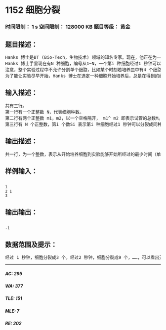 # 1152 细胞分裂   
### 时间限制： 1 s     空间限制： 128000 KB     题目等级： 黄金  
## 题目描述：  

<pre>
Hanks 博士是BT (Bio-Tech，生物技术) 领域的知名专家。现在，他正在为一个细胞实验做准备工作：培养细胞样本。  
Hanks 博士手里现在有N 种细胞，编号从1~N，一个第i 种细胞经过1 秒钟可以分裂为Si 个同种细胞（Si 为正整数）。现在他需要选取某种细胞的一个放进培养皿，让其自由分裂，进行培养。一段时间以后，再把培养皿中的所有细胞平均分入M 个试管，形成M 份样本，用于实验。Hanks 博士的试管数M 很大，普通的计算机的基本数据类型无法存储这样大的M 值，但万幸的是，M 总可以表示为m1 的m2 次方，即M = m1^ m2 ，其中m1，m2 均为基本数据类型可以存储的正整数。  
注意，整个实验过程中不允许分割单个细胞，比如某个时刻若培养皿中有4 个细胞，Hanks 博士可以把它们分入2 个试管，每试管内2 个，然后开始实验。但如果培养皿中有5个细胞，博士就无法将它们均分入2 个试管。此时，博士就只能等待一段时间，让细胞们继续分裂，使得其个数可以均分，或是干脆改换另一种细胞培养。  
为了能让实验尽早开始，Hanks 博士在选定一种细胞开始培养后，总是在得到的细胞“刚好可以平均分入M 个试管”时停止细胞培养并开始实验。现在博士希望知道，选择哪种细胞培养，可以使得实验的开始时间最早。
</pre>
  
  
## 输入描述：  

<pre>
共有三行。  
第一行有一个正整数 N，代表细胞种数。  
第二行有两个正整数 m1，m2，以一个空格隔开， m1^ m2 即表示试管的总数M。  
第三行有 N 个正整数，第i 个数Si 表示第i 种细胞经过1 秒钟可以分裂成同种细胞的个数。
</pre>
  
  
## 输出描述：  

<pre>
共一行，为一个整数，表示从开始培养细胞到实验能够开始所经过的最少时间（单位为秒）。如果无论 Hanks 博士选择哪种细胞都不能满足要求，则输出整数-1。
</pre>
  
  
## 样例输入：  

<pre><code>
1  
2 1  
3
</code></pre>
  
  
## 输出输出：  

<pre><code>
-1
</code></pre>
  
  
## 数据范围及提示：  

<pre>
经过 1 秒钟，细胞分裂成3 个，经过2 秒钟，细胞分裂成9 个，……，可以看出无论怎么分裂，细胞的个数都是奇数，因此永远不能分入2 个试管。
</pre>
  
  
***  

##### AC: 295  
##### WA: 377  
##### TLE: 151  
##### MLE: 7  
##### RE: 202  
